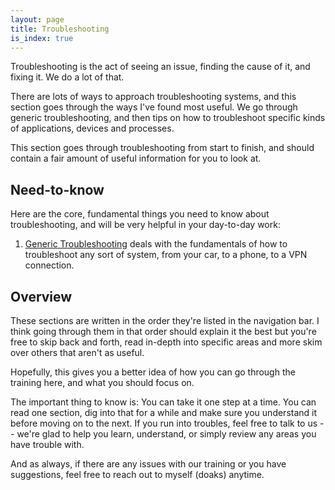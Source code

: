 ```yaml
---
layout: page
title: Troubleshooting
is_index: true
---
```

Troubleshooting is the act of seeing an issue, finding the cause of it, and fixing it. We do a lot of that.

There are lots of ways to approach troubleshooting systems, and this section goes through the ways I've found most useful. We go through generic troubleshooting, and then tips on how to troubleshoot specific kinds of applications, devices and processes.

This section goes through troubleshooting from start to finish, and should contain a fair amount of useful information for you to look at.

## Need-to-know

Here are the core, fundamental things you need to know about troubleshooting, and will be very helpful in your day-to-day work:

1. [Generic Troubleshooting]({{site.baseurl}}/troubleshooting/generic.html) deals with the fundamentals of how to troubleshoot any sort of system, from your car, to a phone, to a VPN connection.


## Overview

These sections are written in the order they're listed in the navigation bar. I think going through them in that order should explain it the best but you're free to skip back and forth, read in-depth into specific areas and more skim over others that aren't as useful.

Hopefully, this gives you a better idea of how you can go through the training here, and what you should focus on.

The important thing to know is: You can take it one step at a time. You can read one section, dig into that for a while and make sure you understand it before moving on to the next. If you run into troubles, feel free to talk to us -- we're glad to help you learn, understand, or simply review any areas you have trouble with.

And as always, if there are any issues with our training or you have suggestions, feel free to reach out to myself (doaks) anytime.
